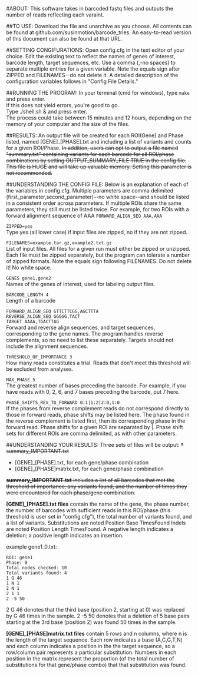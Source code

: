 #ABOUT:
This software takes in barcoded fastq files and outputs the number of reads reflecting each varaint.

##TO USE:
Download the file and unarchive as you choose. All contents can be found at github.com/susinmotion/barcode_tries. An easy-to-read version of this document can also be found at that URL.

##SETTING CONGIFURATIONS:
Open config.cfg in the text editor of your choice. Edit the existing text to reflect the names of genes of interest, barcode length, target sequences, etc. Use a comma (,-no spaces) to separate multiple entries for a given variable. Note the equals sign after ZIPPED and FILENAMES--do not delete it.
A detailed description of the configuration variables follows in "Config File Details."

##RUNNING THE PROGRAM:
In your terminal (cmd for windows), type `make` and press enter.<br>
If this does not yield errors, you're good to go.<br>
Type ./shell.sh & and press enter.<br>
The process could take between 15 minutes and 12 hours, depending on the memory of your computer and the size of the files.

##RESULTS:
An output file will be created for each ROI(Gene) and Phase listed, named [GENE]_[PHASE].txt and including a list of variants and counts for a given ROI/Phase.
~~In addition, users can opt to output a file named "summary.txt" containing variants for each barcode for all ROI/phase combinations by setting OUTPUT_SUMMARY_FILE TRUE in the config file. This file is HUGE and will take up valuable memory. Setting this parameter is not recommended.~~

##UNDERSTANDING THE CONFIG FILE:
Below is an explanation of each of the variables in config.cfg. Multiple parameters are comma delimited (first_parameter,second_parameter)--no white space--and should be listed in a consistent order across parameters. If multiple ROIs share the same parameters, they still must be listed twice. For example, for two ROIs with a forward alignment sequence of AAA `FORWARD_ALIGN_SEQ AAA,AAA`<br>

`ZIPPED=yes`<br>
Type yes (all lower case) if input files are zipped, no if they are not zipped.

`FILENAMES=example.tar.gz,example2.txt.gz`<br>
List of input files. All files for a given run must either be zipped or unzipped. Each file must be zipped separately, but the program can tolerate a number of zipped formats. Note the equals sign following FILENAMES. Do not delete it! No white space.

`GENES gene1,gene2`<br>
Names of the genes of interest, used for labeling output files. 

`BARCODE_LENGTH 4`<br>
Length of a barcode

`FORWARD_ALIGN_SEQ GTTCTTCGG,AGCTTTA`<br>
`REVERSE_ALIGN_SEQ GGGGG,TACT`<br>
`TARGET AAAA,TGACTTAG`<br>
Forward and reverse align sequences, and target sequences, corresponding to the gene names. The program handles reverse complements, so no need to list these separately. Targets should not include the alignment sequences. 

`THRESHOLD_OF_IMPORTANCE 3`<br>
How many reads constitutes a trial. Reads that don't meet this threshold will be excluded from analyses. 

`MAX_PHASE 5`<br>
The greatest number of bases preceding the barcode. For example, if you have reads with 0, 2, 6, and 7 bases preceding the barcode, put 7 here.

`PHASE_SHIFTS_REV_TO_FORWARD 0:1|1:2|2:0,1:0` <br>
If the phases from reverse complement reads do not correspond directly to those in forward reads, phase shifts may be listed here. The phase found in the reverse complement is listed first, then its corresponding phase in the forward read. Phase shifts for a given ROI are separated by |. Phase shift sets for different ROIs are comma delimited, as with other parameters.

##UNDERSTANDING YOUR RESULTS:
Three sets of files will be output:
~~* summary_IMPORTANT.txt~~
* [GENE]_[PHASE].txt, for each gene/phase combination
* [GENE]_[PHASE]matrix.txt, for each gene/phase combination

~~**summary_IMPORTANT.txt** includes a list of all barcodes that met the threshold of importance, any variants found, and the number of times they were encountered for each phase/gene combination.~~

**[GENE]_[PHASE].txt files** contain the name of the gene, the phase number, the number of barcodes with sufficient reads in this ROI/phase (this threshold is user set in "config.cfg"), the total number of variants found, and a list of variants.
Substitutions are noted Position Base TimesFound
Indels are noted Position Length TimesFound. A negative length indicates a deletion; a positive length indicates an insertion.

example gene1_0.txt:
```
ROI: gene1
Phase: 0
Total nodes checked: 10
Total variants found: 4
1 G 46
1 N 1
2 N 1
2 1 1
2 -5 50
```
2 G 46 denotes that the third base (position 2, starting at 0) was replaced by G 46 times in the sample.
2 -5 50 denotes that a deletion of 5 base pairs starting at the 3rd base (position 2) was found 50 times in the sample. 

**[GENE]_[PHASE]matrix.txt files** contain 5 rows and n columns, where n is the length of the target sequence. Each row indicates a base (A,C,G,T,N) and each column indicates a position in the the target sequence, so a row/column pair represents a particular substitution. Numbers in each position in the matrix represent the proportion (of the total number of substitutions for that gene/phase combo) that that substitution was found.
